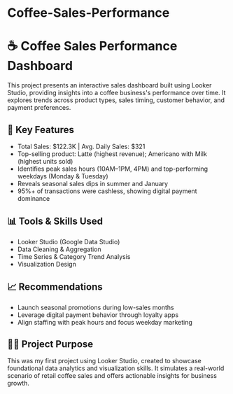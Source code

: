 # Coffee-Sales-Performance

# ☕ Coffee Sales Performance Dashboard

This project presents an interactive sales dashboard built using Looker Studio, providing insights into a coffee business's performance over time. It explores trends across product types, sales timing, customer behavior, and payment preferences.

## 📌 Key Features

* Total Sales: \$122.3K | Avg. Daily Sales: \$321
* Top-selling product: Latte (highest revenue); Americano with Milk (highest units sold)
* Identifies peak sales hours (10AM–1PM, 4PM) and top-performing weekdays (Monday & Tuesday)
* Reveals seasonal sales dips in summer and January
* 95%+ of transactions were cashless, showing digital payment dominance

## 📊 Tools & Skills Used

* Looker Studio (Google Data Studio)
* Data Cleaning & Aggregation
* Time Series & Category Trend Analysis
* Visualization Design

## 📈 Recommendations

* Launch seasonal promotions during low-sales months
* Leverage digital payment behavior through loyalty apps
* Align staffing with peak hours and focus weekday marketing

## 🧑‍💼 Project Purpose

This was my first project using Looker Studio, created to showcase foundational data analytics and visualization skills. It simulates a real-world scenario of retail coffee sales and offers actionable insights for business growth.
